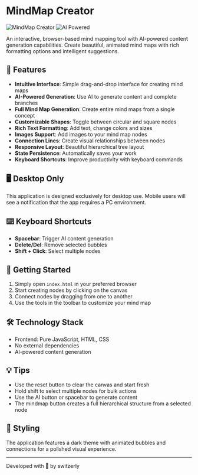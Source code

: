 # MindMap Creator

![MindMap Creator](https://img.shields.io/badge/MindMap-Creator-blue)
![AI Powered](https://img.shields.io/badge/AI-Powered-green)

An interactive, browser-based mind mapping tool with AI-powered content generation capabilities. Create beautiful, animated mind maps with rich formatting options and intelligent suggestions.

## 🌟 Features

- **Intuitive Interface**: Simple drag-and-drop interface for creating mind maps
- **AI-Powered Generation**: Use AI to generate content and complete branches
- **Full Mind Map Generation**: Create entire mind maps from a single concept
- **Customizable Shapes**: Toggle between circular and square nodes
- **Rich Text Formatting**: Add text, change colors and sizes
- **Images Support**: Add images to your mind map nodes
- **Connection Lines**: Create visual relationships between nodes
- **Responsive Layout**: Beautiful hierarchical tree layout
- **State Persistence**: Automatically saves your work
- **Keyboard Shortcuts**: Improve productivity with keyboard commands

## 🖥️ Desktop Only

This application is designed exclusively for desktop use. Mobile users will see a notification that the app requires a PC environment.

## ⌨️ Keyboard Shortcuts

- **Spacebar**: Trigger AI content generation
- **Delete/Del**: Remove selected bubbles
- **Shift + Click**: Select multiple nodes

## 🚀 Getting Started

1. Simply open `index.html` in your preferred browser
2. Start creating nodes by clicking on the canvas
3. Connect nodes by dragging from one to another
4. Use the tools in the toolbar to customize your mind map

## 🛠️ Technology Stack

- Frontend: Pure JavaScript, HTML, CSS
- No external dependencies
- AI-powered content generation

## 💡 Tips

- Use the reset button to clear the canvas and start fresh
- Hold shift to select multiple nodes for bulk actions
- Use the AI button or spacebar to generate content
- The mindmap button creates a full hierarchical structure from a selected node

## 🎨 Styling

The application features a dark theme with animated bubbles and connections for a polished visual experience.

---

Developed with 💙 by switzerly
